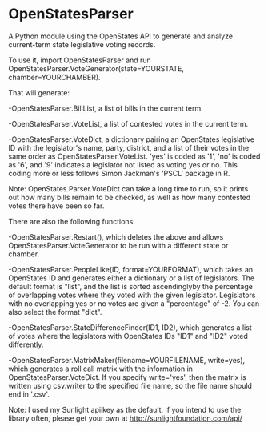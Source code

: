 OpenStatesParser
================

A Python module using the OpenStates API to generate and analyze current-term state legislative voting records.

To use it, import OpenStatesParser and run OpenStatesParser.VoteGenerator(state=YOURSTATE, chamber=YOURCHAMBER).

That will generate:

-OpenStatesParser.BillList, a list of bills in the current term.

-OpenStatesParser.VoteList, a list of contested votes in the current term.

-OpenStatesParser.VoteDict, a dictionary pairing an OpenStates legislative ID with the legislator's name, party, district, and a list of their votes in the same order as OpenStatesParser.VoteList.  'yes' is coded as '1', 'no' is coded as '6', and '9' indicates a legislator not listed as voting yes or no.  This coding more or less follows Simon Jackman's 'PSCL' package in R.

Note: OpenStates.Parser.VoteDict can take a long time to run, so it prints out how many bills remain to be checked, as well as how many contested votes there have been so far.

There are also the following functions:

-OpenStatesParser.Restart(), which deletes the above and allows OpenStatesParser.VoteGenerator to be run with a different state or chamber.

-OpenStatesParser.PeopleLike(ID, format=YOURFORMAT), which takes an OpenStates ID and generates either a dictionary or a list of legislators.  The default format is "list", and the list is sorted ascendinglyby the percentage of overlapping votes where they voted with the given legislator.  Legislators with no overlapping yes or no votes are given a "percentage" of -2.  You can also select the format "dict".

-OpenStatesParser.StateDifferenceFinder(ID1, ID2), which generates a list of votes where the legislators with OpenStates IDs "ID1" and "ID2" voted differently.

-OpenStatesParser.MatrixMaker(filename=YOURFILENAME, write=yes), which generates a roll call matrix with the information in OpenStatesParser.VoteDict.  If you specify write='yes', then the matrix is written using csv.writer to the specified file name, so the file name should end in '.csv'.

Note: I used my Sunlight apiikey as the default.  If you intend to use the library often, please get your own at http://sunlightfoundation.com/api/
